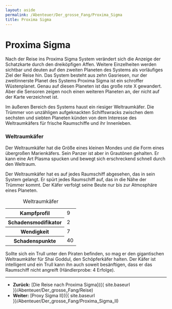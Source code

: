 ```yaml
---
layout: aside
permalink: /Abenteuer/Der_grosse_Fang/Proxima_Sigma
title: Proxima Sigma
---
```


# Proxima Sigma

Nach der Reise ins Proxima Sigma System verändert sich die Anzeige der Schatzkarte durch den dreiköpfigen Affen. Weitere Einzelheiten werden sichtbar und deuten auf den zweiten Planeten des Systems als vorläufiges Ziel der Reise hin. Das System besteht aus zehn Gasriesen, nur der zweitinnerste Planet des Systems Proxima Sigma ist ein schroffer Wüstenplanet. Genau auf diesen Planeten ist das große rote X gewandert. Aber die Sensoren zeigen noch einen weiteren Planeten an, der nicht auf der Karte verzeichnet ist.

Im äußeren Bereich des Systems haust ein riesiger Weltraumkäfer. Die Trümmer von unzähligen aufgeknackten Schiffswracks zwischen dem sechsten und siebten Planeten künden von dem Interesse des Weltraumkäfers für frische Raumschiffe und ihr Innenleben.

### Weltraumkäfer

Der Weltraumkäfer hat die Größe eines kleinen Mondes und die Form eines übergroßen Marienkäfers. Sein Panzer ist aber in Grautönen gehalten. Er kann eine Art Plasma spucken und bewegt sich erschreckend schnell durch den Weltraum.

Der Weltraumkäfer hat es auf jedes Raumschiff abgesehen, das in sein System gelangt. Er spürt jedes Raumschiff auf, das in die Nähe der Trümmer kommt. Der Käfer verfolgt seine Beute nur bis zur Atmosphäre eines Planeten.

<table>
<caption>Weltraumkäfer</caption>
<tbody>
<tr><th>Kampfprofil</th><td>9</td></tr>
<tr><th>Schadensmodifikator</th><td>2</td></tr>
<tr><th>Wendigkeit</th><td>7</td></tr>
<tr><th>Schadenspunkte</th><td>40</td></tr>
</tbody>
</table>

Sollte sich ein Trull unter den Piraten befinden, so mag er den gigantischen Weltraumkäfer für Shai Goddul, den Schöpferkäfer halten. Der Käfer ist intelligent und ein Trull kann ihn auch soweit besänftigen, dass er das Raumschiff nicht angreift (Händlerprobe: 4 Erfolge).

***

- **Zurück:** [Die Reise nach Proxima Sigma]({{ site.baseurl }}/Abenteuer/Der_grosse_Fang/Reise)
- **Weiter:** [Proxy Sigma II]({{ site.baseurl }}/Abenteuer/Der_grosse_Fang/Proxima_Sigma_II)
